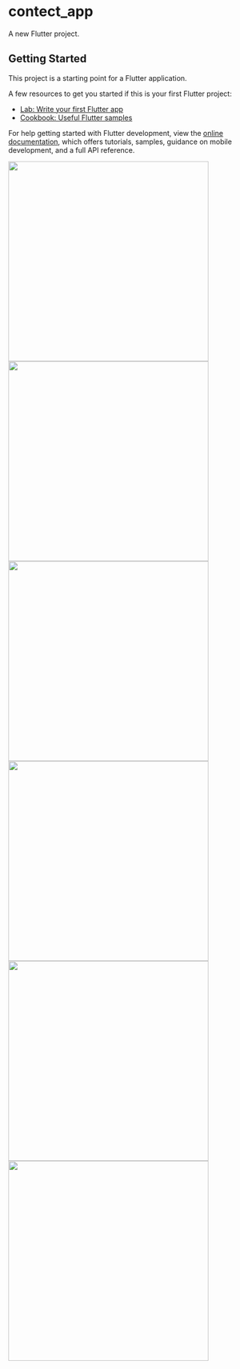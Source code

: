 # contect_app

A new Flutter project.

## Getting Started

This project is a starting point for a Flutter application.

A few resources to get you started if this is your first Flutter project:

- [Lab: Write your first Flutter app](https://docs.flutter.dev/get-started/codelab)
- [Cookbook: Useful Flutter samples](https://docs.flutter.dev/cookbook)

For help getting started with Flutter development, view the
[online documentation](https://docs.flutter.dev/), which offers tutorials,
samples, guidance on mobile development, and a full API reference.
<p>
<img src="https://github.com/nikunj150/contect_app/assets/141740390/7128d113-f99c-4999-8637-4d4ecb83104e"height="400">
 <img src="https://github.com/nikunj150/contect_app/assets/141740390/1023822b-3779-48c1-8004-4b936d03bbff"height="400">
 <img src="https://github.com/nikunj150/contect_app/assets/141740390/3fcbe3c4-801e-42e1-93e9-e819d36689c9"height="400">
 <img src="https://github.com/nikunj150/contect_app/assets/141740390/f24fcca1-34f7-4211-8742-a69e608a734f"height="400">
 <img src="https://github.com/nikunj150/contect_app/assets/141740390/1a71fe41-f891-4717-a79f-da149e50a337"height="400">
 <img src="https://github.com/nikunj150/contect_app/assets/141740390/a4a79fea-5a94-4679-a806-09efeffefada"height="400">
</p>

